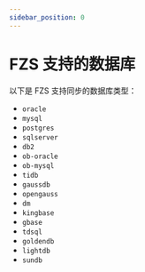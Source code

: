 ```yaml
---
sidebar_position: 0
---
```


# FZS 支持的数据库

以下是 FZS 支持同步的数据库类型：

- `oracle`
- `mysql`
- `postgres`
- `sqlserver`
- `db2`
- `ob-oracle`
- `ob-mysql`
- `tidb`
- `gaussdb`
- `opengauss`
- `dm`
- `kingbase`
- `gbase`
- `tdsql`
- `goldendb`
- `lightdb`
- `sundb`
